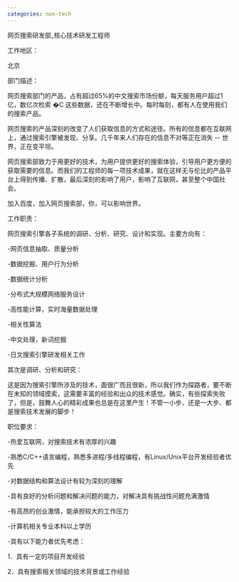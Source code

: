 ```yaml
---
categories: non-tech
---
```

网页搜索研发部_核心技术研发工程师 



工作地区：

北京



部门描述：

网页搜索部门的产品，占有超过65%的中文搜索市场份额，每天服务用户超过1亿，数亿次检索 �C 这些数据，还在不断增长中。每时每刻，都有人在使用我们的搜索产品。 

网页搜索的产品深刻的改变了人们获取信息的方式和途径。所有的信息都在互联网上，通过搜索引擎被发现、分享。几千年来人们存在的信息不对等正在消失 -- 世界，正在变平坦。 

网页搜索部致力于用更好的技术，为用户提供更好的搜索体验，引导用户更方便的获取需要的信息。而我们的工程师的每一项技术成果，就在这样无与伦比的产品平台上得到传播、扩散，最后深刻的影响了用户，影响了互联网，甚至整个中国社会。 

加入百度，加入网页搜索部，你，可以影响世界。



工作职责：

网页搜索引擎各子系统的调研、分析、研究、设计和实现。主要方向有： 

-网页信息抽取、质量分析 

-数据挖掘、用户行为分析 

-数据统计分析 

-分布式大规模网络服务设计 

-高性能计算，实时海量数据处理 

-相关性算法 

-中文处理，新词挖掘 

-日文搜索引擎研发相关工作 



其次是调研、分析和研究： 

这是因为搜索引擎所涉及的技术，面很广而且很新，所以我们作为探路者，要不断在未知的领域摸索，这需要丰富的经验和出众的技术感觉。确实，有些探索失败了，但是，鼓舞人心的精彩成果也总是在这里产生！不管一小步、还是一大步、都是搜索技术发展的脚步！



职位要求：

-热爱互联网，对搜索技术有浓厚的兴趣 

-熟悉C/C++语言编程，熟悉多进程/多线程编程，有Linux/Unix平台开发经验者优先 

-对数据结构和算法设计有较为深刻的理解 

-具有良好的分析问题和解决问题的能力，对解决具有挑战性问题充满激情 

-有高昂的创业激情，能承担较大的工作压力 

-计算机相关专业本科以上学历 

-具有以下能力者优先考虑： 

1．具有一定的项目开发经验 

2．具有搜索相关领域的技术背景或工作经验

